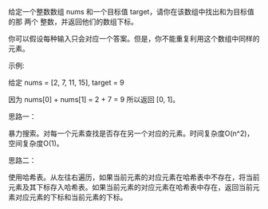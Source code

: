 给定一个整数数组 nums 和一个目标值 target，请你在该数组中找出和为目标值的那 两个 整数，并返回他们的数组下标。

你可以假设每种输入只会对应一个答案。但是，你不能重复利用这个数组中同样的元素。

示例:

给定 nums = [2, 7, 11, 15], target = 9

因为 nums[0] + nums[1] = 2 + 7 = 9
所以返回 [0, 1]。

思路一：

暴力搜索。对每一个元素查找是否存在另一个对应的元素。时间复杂度O(n^2)，空间复杂度O(1)。

思路二：

使用哈希表。从左往右遍历，如果当前元素的对应元素在哈希表中不存在，将当前元素及其下标存入哈希表。如果当前元素的对应元素在哈希表中存在，返回当前元素对应元素的下标和当前元素的下标。
